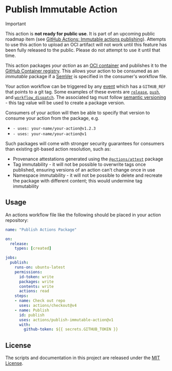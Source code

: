 # Publish Immutable Action

> [!IMPORTANT]
> This action is **not ready for public use**. It is part of an upcoming public roadmap item (see [GitHub Actions: Immutable actions publishing](https://github.com/github/roadmap/issues/592)).
> Attempts to use this action to upload an OCI artifact will not work until this feature has been fully released to the public. Please do not attempt to use it until that time.

This action packages _your action_ as an [OCI container](https://opencontainers.org/) and publishes it to the [GitHub Container registry](https://ghcr.io). 
This allows your action to be consumed as an _immutable_ package if a [SemVer](https://semver.org/) is specified in the consumer's workflow file.

Your action workflow can be triggered by any [event](https://docs.github.com/en/actions/using-workflows/events-that-trigger-workflows) which has a `GITHUB_REF` that points to a git tag.
Some examples of these events are [`release`](https://docs.github.com/en/actions/using-workflows/events-that-trigger-workflows#release), [`push`](https://docs.github.com/en/actions/using-workflows/events-that-trigger-workflows#push), and [`workflow_dispatch`](https://docs.github.com/en/actions/using-workflows/events-that-trigger-workflows#workflow_dispatch).
The associated tag must follow [semantic versioning](https://semver.org/) - this tag value will be used to create a package version.

Consumers of your action will then be able to specify that version to consume your action from the package, e.g.

- `- uses: your-name/your-action@v1.2.3`
- `- uses: your-name/your-action@v1`

Such packages will come with stronger security guarantees for consumers than existing git-based action resolution, such as:

- Provenance attestations generated using the [`@actions/attest`](https://github.com/actions/toolkit/tree/main/packages/attest) package
- Tag immutability - it will not be possible to overwrite tags once published, ensuring versions of an action can't change once in use
- Namespace immutability - it will not be possible to delete and recreate the package with different content; this would undermine tag immutability

## Usage

An actions workflow file like the following should be placed in your action repository:

<!-- start usage -->
```yaml
name: "Publish Actions Package"

on:
  release:
    types: [created]

jobs:
  publish:
    runs-on: ubuntu-latest
    permissions:
      id-token: write
      packages: write
      contents: write
      actions: read
    steps:
    - name: Check out repo
      uses: actions/checkout@v4
    - name: Publish
      id: publish
      uses: actions/publish-immutable-action@v1
      with:
        github-token: ${{ secrets.GITHUB_TOKEN }}
```
<!-- end usage -->

## License

The scripts and documentation in this project are released under the [MIT License](LICENSE).
